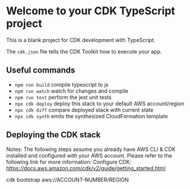 # Welcome to your CDK TypeScript project

This is a blank project for CDK development with TypeScript.

The `cdk.json` file tells the CDK Toolkit how to execute your app.

## Useful commands

* `npm run build`   compile typescript to js
* `npm run watch`   watch for changes and compile
* `npm run test`    perform the jest unit tests
* `npx cdk deploy`  deploy this stack to your default AWS account/region
* `npx cdk diff`    compare deployed stack with current state
* `npx cdk synth`   emits the synthesized CloudFormation template


## Deploying the CDK stack
Notes: The following steps assume you already have AWS CLI & CDK installed and configured with your AWS account.
Please refer to the following link for more information: 
Configure CDK: https://docs.aws.amazon.com/cdk/v2/guide/getting_started.html

cdk bootstrap aws://ACCOUNT-NUMBER/REGION


